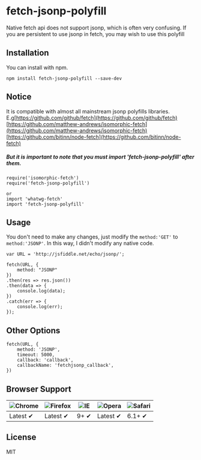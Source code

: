 # fetch-jsonp-polyfill

Native fetch api does not support jsonp, which is often very confusing. If you are persistent to use jsonp in fetch, you may wish to use this polyfill

## Installation
You can install with npm.
```
npm install fetch-jsonp-polyfill --save-dev
```

## Notice
It is compatible with almost all mainstream jsonp polyfills libraries. E.g[https://github.com/github/fetch](https://github.com/github/fetch) [https://github.com/matthew-andrews/isomorphic-fetch](https://github.com/matthew-andrews/isomorphic-fetch) [https://github.com/bitinn/node-fetch](https://github.com/bitinn/node-fetch)

##### But it is important to note that you must import 'fetch-jsonp-polyfill' after them.

```
require('isomorphic-fetch')
require('fetch-jsonp-polyfill')

or 
import 'whatwg-fetch'
import 'fetch-jsonp-polyfill'
```


## Usage
You don't need to make any changes, just modify the `method:'GET'` to `method:'JSONP'`.
In this way, I didn't modify any native code.
```
var URL = 'http://jsfiddle.net/echo/jsonp/';

fetch(URL, {
    method: "JSONP"
})
.then(res => res.json())
.then(data => {
    console.log(data);
})
.catch(err => {
    console.log(err);
});
```

## Other Options
```
fetch(URL, {
    method: 'JSONP',
    timeout: 5000,
    callback: 'callback',
    callbackName: 'fetchjsonp_callback',
})
```

## Browser Support

![Chrome](https://raw.github.com/alrra/browser-logos/master/src/chrome/chrome_48x48.png) | ![Firefox](https://raw.github.com/alrra/browser-logos/master/src/firefox/firefox_48x48.png) | ![IE](https://raw.github.com/alrra/browser-logos/master/src/archive/internet-explorer_7-8/internet-explorer_7-8_48x48.png) | ![Opera](https://raw.github.com/alrra/browser-logos/master/src/opera/opera_48x48.png) | ![Safari](https://raw.github.com/alrra/browser-logos/master/src/safari/safari_48x48.png)
--- | --- | --- | --- | --- |
Latest ✔ | Latest ✔ | 9+ ✔ | Latest ✔ | 6.1+ ✔ |

## License

MIT